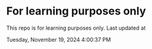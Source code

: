 # For learning purposes only
This repo is for learning purposes only.
Last updated at

Tuesday, November 19, 2024 4:00:37 PM


